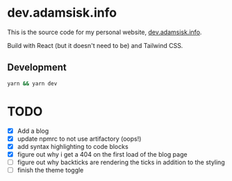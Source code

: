 # dev.adamsisk.info

This is the source code for my personal website, [dev.adamsisk.info](https://dev.adamsisk.info).

Build with React (but it doesn't need to be) and Tailwind CSS.

## Development

```sh
yarn && yarn dev
```

# TODO

- [x] Add a blog
- [x] update npmrc to not use artifactory (oops!)
- [x] add syntax highlighting to code blocks
- [x] figure out why i get a 404 on the first load of the blog page
- [ ] figure out why backticks are rendering the ticks in addition to the styling
- [ ] finish the theme toggle
